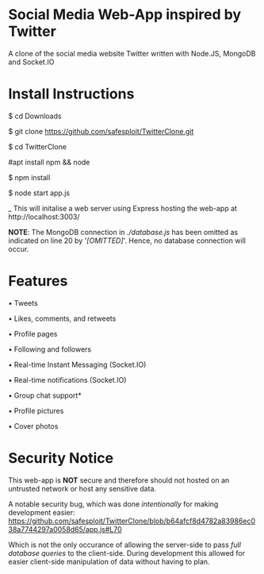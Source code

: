# Social Media Web-App inspired by Twitter
A clone of the social media website Twitter written with Node.JS, MongoDB and Socket.IO

# Install Instructions

$ cd Downloads

$ git clone https://github.com/safesploit/TwitterClone.git

$ cd TwitterClone

#apt install npm && node

$ npm install 

$ node start app.js

_
This will initalise a web server using Express hosting the web-app at http://localhost:3003/

**NOTE**: The MongoDB connection in _./database.js_ has been omitted as indicated on line 20 by '_[OMITTED]_'. 
Hence, no database connection will occur.


# Features

• Tweets

• Likes, comments, and retweets

• Profile pages

• Following and followers

• Real-time Instant Messaging (Socket.IO)

• Real-time notifications (Socket.IO)

• Group chat support*

• Profile pictures

• Cover photos


# Security Notice

This web-app is **NOT** secure and therefore should not hosted on an untrusted network or host any sensitive data.

A notable security bug, which was done _intentionally_ for making development easier: 
https://github.com/safesploit/TwitterClone/blob/b64afcf8d4782a83986ec038a7744297a0058d65/app.js#L70

Which is not the only occurance of allowing the server-side to pass _full database queries_ to the client-side.
During development this allowed for easier client-side manipulation of data without having to plan.
